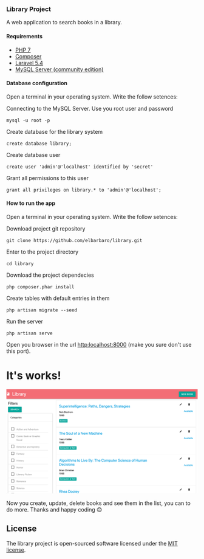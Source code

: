 ### Library Project

A web application to search books in a library.

#### Requirements

- [PHP 7](https://www.php.net/downloads.php)
- [Composer](https://getcomposer.org/)
- [Laravel 5.4](https://laravel.com/docs/5.4/installation)
- [MySQL Server (community edition)](https://dev.mysql.com/downloads/mysql/)

#### Database configuration

Open a terminal in your operating system. Write the follow setences:

Connecting to the MySQL Server. Use you root user and password

    mysql -u root -p

Create database for the library system

    create database library;

Create database user 

    create user 'admin'@'localhost' identified by 'secret'

Grant all permissions to this user

    grant all privileges on library.* to 'admin'@'localhost';

#### How to run the app

Open a terminal in your operating system. Write the follow setences:

Download project git repository 

    git clone https://github.com/elbarbaro/library.git

Enter to the project directory

    cd library

Download the project dependecies

    php composer.phar install

Create tables with default entries in them

    php artisan migrate --seed

Run the server

    php artisan serve

Open you browser in the url [http:localhost:8000](http:localhost:8000) (make you sure don't use this port).

# It's works!

![](app-screenshot.png)

Now you create, update, delete books and see them in the list,  you can to do more. Thanks and happy coding 😊

## License

The library project is open-sourced software licensed under the [MIT license](http://opensource.org/licenses/MIT).
